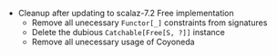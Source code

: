 - Cleanup after updating to scalaz-7.2 Free implementation
  - Remove all unecessary `Functor[_]` constraints from signatures
  - Delete the dubious `Catchable[Free[S, ?]]` instance
  - Remove all unecessary usage of Coyoneda
